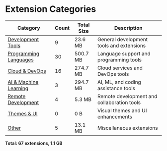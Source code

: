 # Extension Categories

| Category | Count | Total Size | Description |
|----------|-------|------------|-------------|
| [Development Tools](category_1.md) | 9 | 23.6 MB | General development tools and extensions |
| [Programming Languages](category_2.md) | 30 | 500.7 MB | Language support and programming tools |
| [Cloud & DevOps](category_3.md) | 16 | 274.7 MB | Cloud services and DevOps tools |
| [AI & Machine Learning](category_4.md) | 3 | 294.7 MB | AI, ML, and coding assistance tools |
| [Remote Development](category_5.md) | 4 | 5.3 MB | Remote development and collaboration tools |
| [Themes & UI](category_6.md) | 0 | 0 B | Visual themes and UI enhancements |
| [Other](category_99.md) | 5 | 13.1 MB | Miscellaneous extensions |

**Total: 67 extensions, 1.1 GB**

